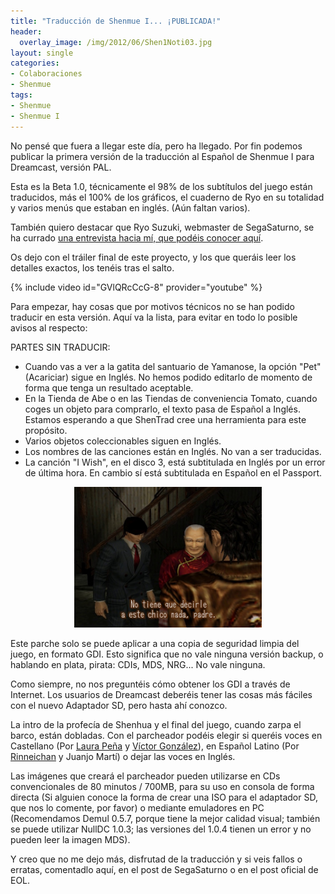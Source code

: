 ```yaml
---
title: "Traducción de Shenmue I... ¡PUBLICADA!"
header:
  overlay_image: /img/2012/06/Shen1Noti03.jpg
layout: single
categories:
- Colaboraciones
- Shenmue
tags:
- Shenmue
- Shenmue I
---
```

No pensé que fuera a llegar este día, pero ha llegado. Por fin podemos 
publicar la primera versión de la traducción al Español de Shenmue I para 
Dreamcast, versión PAL.

Esta es la Beta 1.0, técnicamente el 98% de los subtítulos del juego están 
traducidos, más el 100% de los gráficos, el cuaderno de Ryo en su totalidad 
y varios menús que estaban en inglés. (Aún faltan varios).

También quiero destacar que Ryo Suzuki, webmaster de SegaSaturno, se ha 
currado [una entrevista hacia mí, que podéis conocer aquí](http://www.segasaturno.com/portal/index.php?topic_id=6108).

Os dejo con el tráiler final de este proyecto, y los que queráis leer los 
detalles exactos, los tenéis tras el salto.

{% include video id="GVlQRcCcG-8" provider="youtube" %}

<!--more-->

Para empezar, hay cosas que por motivos técnicos no se han podido traducir 
en esta versión. Aquí va la lista, para evitar en todo lo posible avisos al 
respecto:

PARTES SIN TRADUCIR:  
- Cuando vas a ver a la gatita del santuario de Yamanose, la opción "Pet" 
(Acariciar) sigue en Inglés. No hemos podido editarlo de momento de forma 
que tenga un resultado aceptable.  
- En la Tienda de Abe o en las Tiendas de conveniencia Tomato, cuando coges 
un objeto para comprarlo, el texto pasa de Español a Inglés. Estamos esperando 
a que ShenTrad cree una herramienta para este propósito.  
- Varios objetos coleccionables siguen en Inglés.  
- Los nombres de las canciones están en Inglés. No van a ser traducidas.  
- La canción "I Wish", en el disco 3, está subtitulada en Inglés por un error 
de última hora. En cambio sí está subtitulada en Español en el Passport.

<center><img src="/img/2011/11/ShenmueI03-1.jpg" width="300" height="225" /></center>

Este parche solo se puede aplicar a una copia de seguridad limpia del juego, 
en formato GDI. Esto significa que no vale ninguna versión backup, o hablando 
en plata, pirata: CDIs, MDS, NRG... No vale ninguna.

Como siempre, no nos preguntéis cómo obtener los GDI a través de Internet. 
Los usuarios de Dreamcast deberéis tener las cosas más fáciles con el nuevo 
Adaptador SD, pero hasta ahí conozco.

La intro de la profecía de Shenhua y el final del juego, cuando zarpa el barco, 
están dobladas. Con el parcheador podéis elegir si queréis voces en Castellano 
(Por [Laura Peña](http://youtube.com/KarisatoStudios) y [Víctor González](http://youtube.com/DoblajesVGF)), 
en Español Latino (Por [Rinneichan](http://youtube.com/Rinneichan) y Juanjo Martí) 
o dejar las voces en Inglés.

Las imágenes que creará el parcheador pueden utilizarse en CDs convencionales 
de 80 minutos / 700MB, para su uso en consola de forma directa (Si alguien 
conoce la forma de crear una ISO para el adaptador SD, que nos lo comente, por 
favor) o mediante emuladores en PC (Recomendamos Demul 0.5.7, porque tiene la 
mejor calidad visual; también se puede utilizar NullDC 1.0.3; las versiones del 
1.0.4 tienen un error y no pueden leer la imagen MDS).

Y creo que no me dejo más, disfrutad de la traducción y si veis fallos o erratas, 
comentadlo aquí, en el post de SegaSaturno o en el post oficial de EOL.
